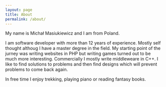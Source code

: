 ```yaml
---
layout: page
title: About
permalink: /about/
---
```

My name is Michał Masiukiewicz and I am from Poland.

I am software developer with more than 12 years of experience.
Mostly self thought althoug I have a master degree in the field. My starting point of the jurney was writing websites in PHP but writing games turned out to be much more interesting. Commercially I mostly write middleweare in C++.
I like to find solutions to problems and then find designs which will prevent problems to come back again.

In free time I enjoy trekking, playing piano or reading fantasy books.
